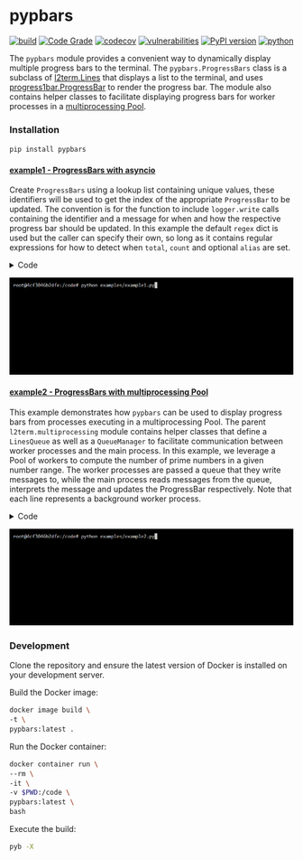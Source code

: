 # pypbars
[![build](https://github.com/soda480/pypbars/actions/workflows/main.yml/badge.svg?branch=main)](https://github.com/soda480/pypbars/actions/workflows/main.yml)
[![Code Grade](https://api.codiga.io/project/33925/status/svg)](https://app.codiga.io/public/project/33925/pypbars/dashboard)
[![codecov](https://codecov.io/gh/soda480/pypbars/branch/main/graph/badge.svg?token=1G4T6UYTEX)](https://codecov.io/gh/soda480/pypbars)
[![vulnerabilities](https://img.shields.io/badge/vulnerabilities-None-brightgreen)](https://pypi.org/project/bandit/)
[![PyPI version](https://badge.fury.io/py/pypbars.svg)](https://badge.fury.io/py/pypbars)
[![python](https://img.shields.io/badge/python-3.7%20%7C%203.8%20%7C%203.9%20%7C%203.10-teal)](https://www.python.org/downloads/)

The `pypbars` module provides a convenient way to dynamically display multiple progress bars to the terminal. The `pypbars.ProgressBars` class is a subclass of [l2term.Lines](https://pypi.org/project/l2term/) that displays a list to the terminal, and uses [progress1bar.ProgressBar](https://pypi.org/project/progress1bar/) to render the progress bar. The module also contains helper classes to facilitate displaying progress bars for worker processes in a [multiprocessing Pool](https://docs.python.org/3/library/multiprocessing.html#multiprocessing.pool.Pool).

### Installation
```bash
pip install pypbars
```

#### [example1 - ProgressBars with asyncio](https://github.com/soda480/pypbars/blob/main/examples/example1.py)

Create `ProgressBars` using a lookup list containing unique values, these identifiers will be used to get the index of the appropriate `ProgressBar` to be updated. The convention is for the function to include `logger.write` calls containing the identifier and a message for when and how the respective progress bar should be updated. In this example the default `regex` dict is used but the caller can specify their own, so long as it contains regular expressions for how to detect when `total`, `count` and optional `alias` are set.

<details><summary>Code</summary>

```Python
import asyncio
import random
import uuid
from pypbars import ProgressBars

async def do_work(worker, logger=None):
    logger.write(f'{worker}->worker is {worker[0:random.randint(12, 36)]}')
    total = random.randint(10, 65)
    logger.write(f'{worker}->processing total of {total} items')
    for count in range(total):
        # mimic an IO-bound process
        await asyncio.sleep(random.choice([.1, .2, .3]))
        logger.write(f'{worker}->processed {count}')
    return total

async def run(workers):
    with ProgressBars(lookup=workers, show_prefix=False, show_fraction=False, ticker=9644) as logger:
        doers = (do_work(worker, logger=logger) for worker in workers)
        return await asyncio.gather(*doers)

def main():
    workers = [str(uuid.uuid4()) for _ in range(12)]
    print(f'Total of {len(workers)} workers working concurrently')
    results = asyncio.run(run(workers))
    print(f'The {len(workers)} workers processed a total of {sum(results)} items')

if __name__ == '__main__':
    main()
```

</details>

![example1](https://raw.githubusercontent.com/soda480/pypbars/main/docs/images/example1.gif)

#### [example2 - ProgressBars with multiprocessing Pool](https://github.com/soda480/pypbars/blob/main/examples/example2.py)

This example demonstrates how `pypbars` can be used to display progress bars from processes executing in a multiprocessing Pool. The parent `l2term.multiprocessing` module contains helper classes that define a `LinesQueue` as well as a `QueueManager` to facilitate communication between worker processes and the main process. In this example, we leverage a Pool of workers to compute the number of prime numbers in a given number range. The worker processes are passed a queue that they write messages to, while the main process reads messages from the queue, interprets the message and updates the ProgressBar respectively. Note that each line represents a background worker process.

<details><summary>Code</summary>

```Python
import time
from multiprocessing import Pool
from multiprocessing import get_context
from multiprocessing import cpu_count
from l2term.multiprocessing import LinesQueue
from l2term.multiprocessing import QueueManager
from queue import Empty
from pypbars import ProgressBars

CONCURRENCY = cpu_count()

def is_prime(num):
    if num == 1:
        return False
    for i in range(2, num):
        if (num % i) == 0:
            return False
    else:
        return True

def count_primes(start, stop, logger):
    workerid = f'{start}:{stop}'
    logger.write(f'{workerid}->worker is {workerid}')
    logger.write(f'{workerid}->processing total of {stop - start} items')
    primes = 0
    for number in range(start, stop):
        if is_prime(number):
            primes += 1
        logger.write(f'{workerid}->processed {number}')
    return primes

def main(number):
    step = int(number / CONCURRENCY)
    QueueManager.register('LinesQueue', LinesQueue)
    with QueueManager() as manager:
        queue = manager.LinesQueue(ctx=get_context())
        with Pool(CONCURRENCY) as pool:
            process_data = [(index, index + step, queue) for index in range(0, number, step)]
            results = pool.starmap_async(count_primes, process_data)
            lookup = [f'{data[0]}:{data[1]}' for data in process_data]
            with ProgressBars(lookup=lookup, show_prefix=False, show_fraction=False, use_color=True) as lines:
                while True:
                    try:
                        lines.write(queue.get(timeout=.1))
                    except Empty:
                        if results.ready():
                            break
    return sum(results.get())

if __name__ == '__main__':
    start = time.perf_counter()
    number = 50_000
    result = main(number)
    stop = time.perf_counter()
    print(f"Finished in {round(stop - start, 2)} seconds\nTotal number of primes between 0-{number}: {result}")
```

</details>

![example2](https://raw.githubusercontent.com/soda480/pypbars/main/docs/images/example2.gif)

### Development

Clone the repository and ensure the latest version of Docker is installed on your development server.

Build the Docker image:
```sh
docker image build \
-t \
pypbars:latest .
```

Run the Docker container:
```sh
docker container run \
--rm \
-it \
-v $PWD:/code \
pypbars:latest \
bash
```

Execute the build:
```sh
pyb -X
```
